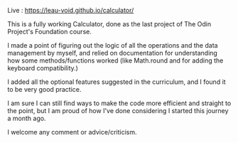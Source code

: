 Live : https://leau-void.github.io/calculator/

This is a fully working Calculator, done as the last project of The Odin Project's Foundation course.

I made a point of figuring out the logic of all the operations and the data management by myself, and relied on documentation for understanding how some methods/functions worked (like Math.round and for adding the keyboard compatibility.)

I added all the optional features suggested in the curriculum, and I found it to be very good practice.

I am sure I can still find ways to make the code more efficient and straight to the point, but I am proud of how I've done considering I started this journey a month ago.

I welcome any comment or advice/criticism.
